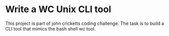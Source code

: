 # Write a WC Unix CLI tool
This project is part of john cricketts coding challenge.
The task is to build a CLI tool that mimics the bash shell wc tool.
